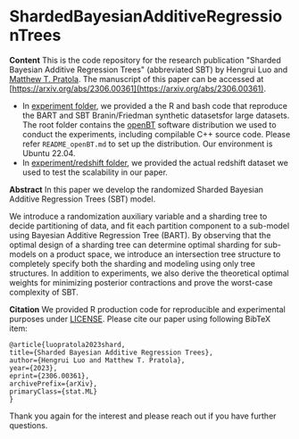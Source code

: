 


# ShardedBayesianAdditiveRegressionTrees

**Content**
This is the code repository for the research publication "Sharded Bayesian Additive Regression Trees" (abbreviated SBT) by Hengrui Luo and [Matthew T. Pratola](http://www.matthewpratola.com/). 
The manuscript of this paper can be accessed at [https://arxiv.org/abs/2306.00361](https://arxiv.org/abs/2306.00361). 

 - In [experiment folder](https://github.com/hrluo/ShardedBayesianAdditiveRegressionTrees/tree/master/experiment), we provided a the R and bash code that reproduce the BART and SBT Branin/Friedman synthetic datasetsfor large datasets. The root folder contains the [openBT](https://bitbucket.org/mpratola/openbt/src/master/) software distribution we used to conduct the experiments, including compilable C++ source code. Please refer `README_openBT.md` to set up the distribution. Our environment is Ubuntu 22.04. 
 - In [experiment/redshift folder](https://github.com/hrluo/ShardedBayesianAdditiveRegressionTrees/tree/master/experiment/redshift), we provided the actual redshift dataset we used to test the scalability in our paper. 

**Abstract**
In this paper we develop the randomized Sharded Bayesian Additive Regression Trees (SBT) model.

We introduce a randomization auxiliary variable and a sharding tree to decide partitioning of data, and fit each partition component to a sub-model using Bayesian Additive Regression Tree (BART). By observing that the optimal design of a sharding tree can determine optimal sharding for sub-models on a product space, we introduce an intersection tree structure to completely specify both the sharding and modeling using only tree structures. In addition to experiments, we also derive the theoretical optimal weights for minimizing posterior contractions and prove the worst-case complexity of SBT. 

**Citation**
We provided R production code for reproducible and experimental purposes under [LICENSE](https://github.com/hrluo/ShardedBayesianAdditiveRegressionTrees/blob/master/LICENSE).
Please cite our paper using following BibTeX item:

    @article{luopratola2023shard,
    title={Sharded Bayesian Additive Regression Trees},
    author={Hengrui Luo and Matthew T. Pratola},
    year={2023},
    eprint={2306.00361},
    archivePrefix={arXiv},
    primaryClass={stat.ML}
    }

Thank you again for the interest and please reach out if you have further questions.
